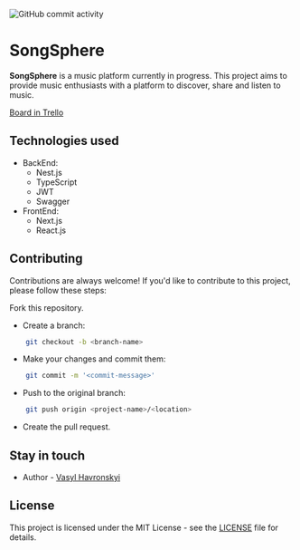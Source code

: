 ![GitHub commit activity](https://img.shields.io/github/commit-activity/m/vhavronsky/song-sphere?color=green&style=for-the-badge)

# **SongSphere**

**SongSphere** is a music platform currently in progress. This project aims to provide music enthusiasts with a platform to discover, share and listen to music.

[Board in Trello](https://trello.com/invite/b/6wfhIYCI/ATTI3c4b754b3f5cd8df99733a1ba864d0a59CC75CD3/songsphere)

## Technologies used

- BackEnd:
    - Nest.js
    - TypeScript
    - JWT
    - Swagger
- FrontEnd:
    - Next.js
    - React.js

## Contributing

Contributions are always welcome! If you'd like to contribute to this project, please follow these steps:

Fork this repository.
- Create a branch: 
```bash 
    git checkout -b <branch-name>
```
- Make your changes and commit them: 
```bash 
    git commit -m '<commit-message>'
```
- Push to the original branch: 
```bash
    git push origin <project-name>/<location>
```
- Create the pull request.

## Stay in touch

- Author - [Vasyl Havronskyi](https://www.linkedin.com/in/vhavronsky/)


## License

This project is licensed under the MIT License - see the [LICENSE](./LICENSE) file for details.
